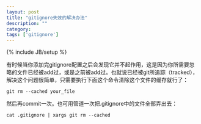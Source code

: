```yaml
---
layout: post
title: "gitignore失效的解决办法"
description: ""
category: 
tags: ['gitignore']
---
```

{% include JB/setup %}

有时候当你添加完gitignore配置之后会发现它并不起作用，这是因为你所需要忽略的文件已经被add过，或是之前被add过。也就说已经被git所追踪（tracked），解决这个问题很简单，只需要执行下面这个命令清除这个文件的缓存就行了：

```shell
git rm --cached your_file
```

然后再commit一次。也可用管道一次把.gitignore中的文件全部弄出去：

```shell
cat .gitignore | xargs git rm --cached
```
